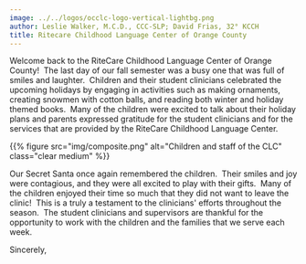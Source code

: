 ```yaml
---
image: ../../logos/occlc-logo-vertical-lightbg.png
author: Leslie Walker, M.C.D., CCC-SLP; David Frias, 32° KCCH
title: Ritecare Childhood Language Center of Orange County
---
```


Welcome back to the RiteCare Childhood Language Center of Orange County!  The last day of our fall semester was a busy one that was full of smiles and laughter.  Children and their student clinicians celebrated the upcoming holidays by engaging in activities such as making ornaments, creating snowmen with cotton balls, and reading both winter and holiday themed books.  Many of the children were excited to talk about their holiday plans and parents expressed gratitude for the student clinicians and for the services that are provided by the RiteCare Childhood Language Center.  

{{% figure src="img/composite.png" alt="Children and staff of the CLC" class="clear medium" %}}

Our Secret Santa once again remembered the children.  Their smiles and joy were contagious, and they were all excited to play with their gifts.  Many of the children enjoyed their time so much that they did not want to leave the clinic!  This is a truly a testament to the clinicians' efforts throughout the season.  The student clinicians and supervisors are thankful for the opportunity to work with the children and the families that we serve each week.  


Sincerely,



